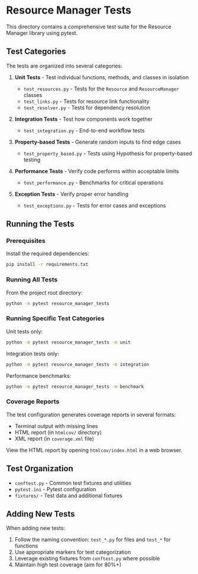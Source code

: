 # Resource Manager Tests

This directory contains a comprehensive test suite for the Resource Manager library using pytest.

## Test Categories

The tests are organized into several categories:

1. **Unit Tests** - Test individual functions, methods, and classes in isolation
   - `test_resources.py` - Tests for the `Resource` and `ResourceManager` classes
   - `test_links.py` - Tests for resource link functionality
   - `test_resolver.py` - Tests for dependency resolution

2. **Integration Tests** - Test how components work together
   - `test_integration.py` - End-to-end workflow tests

3. **Property-based Tests** - Generate random inputs to find edge cases
   - `test_property_based.py` - Tests using Hypothesis for property-based testing

4. **Performance Tests** - Verify code performs within acceptable limits
   - `test_performance.py` - Benchmarks for critical operations

5. **Exception Tests** - Verify proper error handling
   - `test_exceptions.py` - Tests for error cases and exceptions

## Running the Tests

### Prerequisites

Install the required dependencies:

```bash
pip install -r requirements.txt
```

### Running All Tests

From the project root directory:

```bash
python -m pytest resource_manager_tests
```

### Running Specific Test Categories

Unit tests only:
```bash
python -m pytest resource_manager_tests -m unit
```

Integration tests only:
```bash
python -m pytest resource_manager_tests -m integration
```

Performance benchmarks:
```bash
python -m pytest resource_manager_tests -m benchmark
```

### Coverage Reports

The test configuration generates coverage reports in several formats:

- Terminal output with missing lines
- HTML report (in `htmlcov/` directory)
- XML report (in `coverage.xml` file)

View the HTML report by opening `htmlcov/index.html` in a web browser.

## Test Organization

- `conftest.py` - Common test fixtures and utilities
- `pytest.ini` - Pytest configuration
- `fixtures/` - Test data and additional fixtures

## Adding New Tests

When adding new tests:

1. Follow the naming convention: `test_*.py` for files and `test_*` for functions
2. Use appropriate markers for test categorization
3. Leverage existing fixtures from `conftest.py` where possible
4. Maintain high test coverage (aim for 80%+) 
